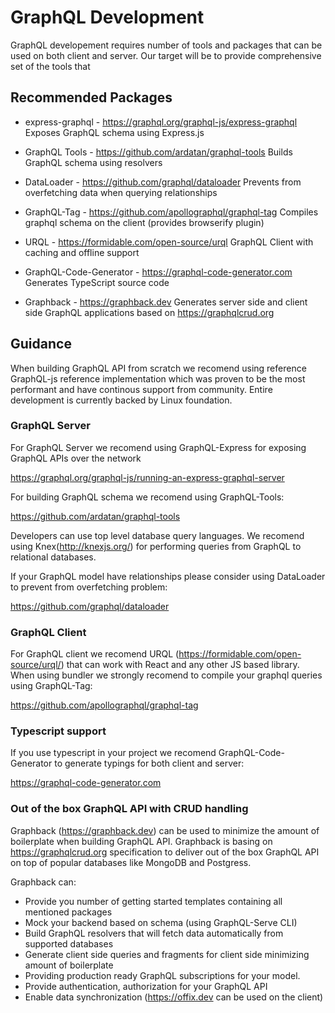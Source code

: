 # GraphQL Development

GraphQL developement requires number of tools and packages that can be used on both client 
and server. Our target will be to provide comprehensive set of the tools that 

## Recommended Packages

* express-graphql - https://graphql.org/graphql-js/express-graphql
Exposes GraphQL schema using Express.js

* GraphQL Tools - https://github.com/ardatan/graphql-tools
Builds GraphQL schema using resolvers

* DataLoader - https://github.com/graphql/dataloader
Prevents from overfetching data when querying relationships

* GraphQL-Tag - https://github.com/apollographql/graphql-tag
Compiles graphql schema on the client (provides browserify plugin)

* URQL - https://formidable.com/open-source/urql
GraphQL Client with caching and offline support

* GraphQL-Code-Generator - https://graphql-code-generator.com
Generates TypeScript source code

* Graphback - https://graphback.dev
Generates server side and client side GraphQL applications based on https://graphqlcrud.org

## Guidance

When building GraphQL API from scratch we recomend using reference GraphQL-js reference implementation which was 
proven to be the most performant and have continous support from community. Entire development is currently backed by Linux foundation.

### GraphQL Server

For GraphQL Server we recomend using GraphQL-Express for exposing GraphQL APIs over the network 

https://graphql.org/graphql-js/running-an-express-graphql-server

For building GraphQL schema we recomend using GraphQL-Tools:

https://github.com/ardatan/graphql-tools

Developers can use top level database query languages. 
We recomend using Knex(http://knexjs.org/) for performing queries from GraphQL to relational databases.

If your GraphQL model have relationships please consider using DataLoader to prevent from overfetching problem:

https://github.com/graphql/dataloader

### GraphQL Client

For GraphQL client we recomend URQL (https://formidable.com/open-source/urql/) that can work with React and any other JS based library. 
When using bundler we strongly recomend to compile your graphql queries using GraphQL-Tag:

https://github.com/apollographql/graphql-tag

### Typescript support

If you use typescript in your project we recomend GraphQL-Code-Generator to generate typings for both client and server:

https://graphql-code-generator.com

### Out of the box GraphQL API with CRUD handling

Graphback (https://graphback.dev) can be used to minimize the amount of boilerplate when building GraphQL API.
Graphback is basing on https://graphqlcrud.org specification to deliver out of the box GraphQL API on top of 
popular databases like MongoDB and Postgress.

Graphback can:
- Provide you number of getting started templates containing all mentioned packages
- Mock your backend based on schema (using GraphQL-Serve CLI)
- Build GraphQL resolvers that will fetch data automatically from supported databases
- Generate client side queries and fragments for client side minimizing amount of boilerplate
- Providing production ready GraphQL subscriptions for your model.
- Provide authentication, authorization for your GraphQL API
- Enable data synchronization (https://offix.dev can be used on the client)